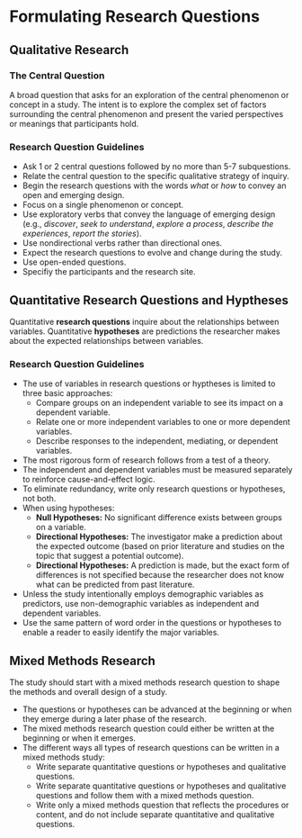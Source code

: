 # Formulating Research Questions

## Qualitative Research

### The Central Question

A broad question that asks for an exploration of the central phenomenon or concept in a study.
The intent is to explore the complex set of factors surrounding the central phenomenon and present the varied perspectives or meanings that participants hold.

### Research Question Guidelines

- Ask 1 or 2 central questions followed by no more than 5-7 subquestions.
- Relate the central question to the specific qualitative strategy of inquiry.
- Begin the research questions with the words _what_ or _how_ to convey an open and emerging design.
- Focus on a single phenomenon or concept.
- Use exploratory verbs that convey the language of emerging design (e.g., _discover_, _seek to understand_, _explore a process_, _describe the experiences_, _report the stories_).
- Use nondirectional verbs rather than directional ones.
- Expect the research questions to evolve and change during the study.
- Use open-ended questions.
- Specifiy the participants and the research site.

## Quantitative Research Questions and Hyptheses

Quantitative **research questions** inquire about the relationships between variables.
Quantitative **hypotheses** are predictions the researcher makes about the expected relationships between variables.

### Research Question Guidelines

- The use of variables in research questions or hyptheses is limited to three basic approaches:
    - Compare groups on an independent variable to see its impact on a dependent variable.
    - Relate one or more independent variables to one or more dependent variables.
    - Describe responses to the independent, mediating, or dependent variables.
- The most rigorous form of research follows from a test of a theory.
- The independent and dependent variables must be measured separately to reinforce cause-and-effect logic.
- To eliminate redundancy, write only research questions or hypotheses, not both.
- When using hypotheses:
    - **Null Hypotheses:** No significant difference exists between groups on a variable.
    - **Directional Hypotheses:** The investigator make a prediction about the expected outcome (based on prior literature and studies on the topic that suggest a potential outcome).
    - **Directional Hypotheses:** A prediction is made, but the exact form of differences is not specified because the researcher does not know what can be predicted from past literature.
- Unless the study intentionally employs demographic variables as predictors, use non-demographic variables as independent and dependent variables.
- Use the same pattern of word order in the questions or hypotheses to enable a reader to easily identify the major variables.

## Mixed Methods Research

The study should start with a mixed methods research question to shape the methods and overall design of a study.

- The questions or hypotheses can be advanced at the beginning or when they emerge during a later phase of the research.
- The mixed methods research question could either be written at the beginning or when it emerges.
- The different ways all types of research questions can be written in a mixed methods study:
    - Write separate quantitative questions or hypotheses and qualitative questions.
    - Write separate quantitative questions or hypotheses and qualitative questions and follow them with a mixed methods question.
    - Write only a mixed methods question that reflects the procedures or content, and do not include separate quantitative and qualitative questions.